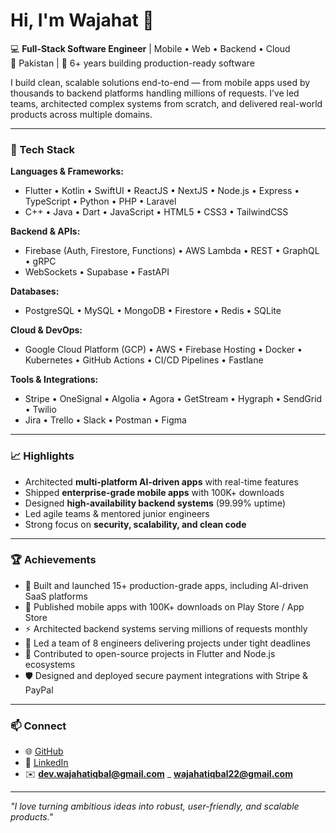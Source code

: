 # Hi, I'm Wajahat 👋

💻 **Full-Stack Software Engineer** | Mobile • Web • Backend • Cloud  
📍 Pakistan | 🚀 6+ years building production-ready software

I build clean, scalable solutions end-to-end — from mobile apps used by thousands to backend platforms handling millions of requests. I’ve led teams, architected complex systems from scratch, and delivered real-world products across multiple domains.

---

### 🚀 Tech Stack

**Languages & Frameworks:**  
- Flutter • Kotlin • SwiftUI • ReactJS • NextJS • Node.js • Express • TypeScript • Python • PHP • Laravel  
- C++ • Java • Dart • JavaScript • HTML5 • CSS3 • TailwindCSS

**Backend & APIs:**  
- Firebase (Auth, Firestore, Functions) • AWS Lambda • REST • GraphQL • gRPC  
- WebSockets • Supabase • FastAPI

**Databases:**  
- PostgreSQL • MySQL • MongoDB • Firestore • Redis • SQLite

**Cloud & DevOps:**  
- Google Cloud Platform (GCP) • AWS • Firebase Hosting • Docker • Kubernetes • GitHub Actions • CI/CD Pipelines • Fastlane

**Tools & Integrations:**  
- Stripe • OneSignal • Algolia • Agora • GetStream • Hygraph • SendGrid • Twilio  
- Jira • Trello • Slack • Postman • Figma

---

### 📈 Highlights
- Architected **multi-platform AI-driven apps** with real-time features
- Shipped **enterprise-grade mobile apps** with 100K+ downloads  
- Designed **high-availability backend systems** (99.99% uptime)  
- Led agile teams & mentored junior engineers  
- Strong focus on **security, scalability, and clean code**

---

### 🏆 Achievements

- 🚀 Built and launched 15+ production-grade apps, including AI-driven SaaS platforms
- 📱 Published mobile apps with 100K+ downloads on Play Store / App Store
- ⚡ Architected backend systems serving millions of requests monthly
- 🏅 Led a team of 8 engineers delivering projects under tight deadlines
- 📖 Contributed to open-source projects in Flutter and Node.js ecosystems
- 🛡️ Designed and deployed secure payment integrations with Stripe & PayPal

---

### 📫 Connect
- 🌐 [GitHub](https://github.com/wajahatiqbal22)
- 💼 [LinkedIn](https://linkedin.com/in/YOUR-LINK)  
- ✉️ **dev.wajahatiqbal@gmail.com** _ **wajahatiqbal22@gmail.com**

---
_"I love turning ambitious ideas into robust, user-friendly, and scalable products."_
